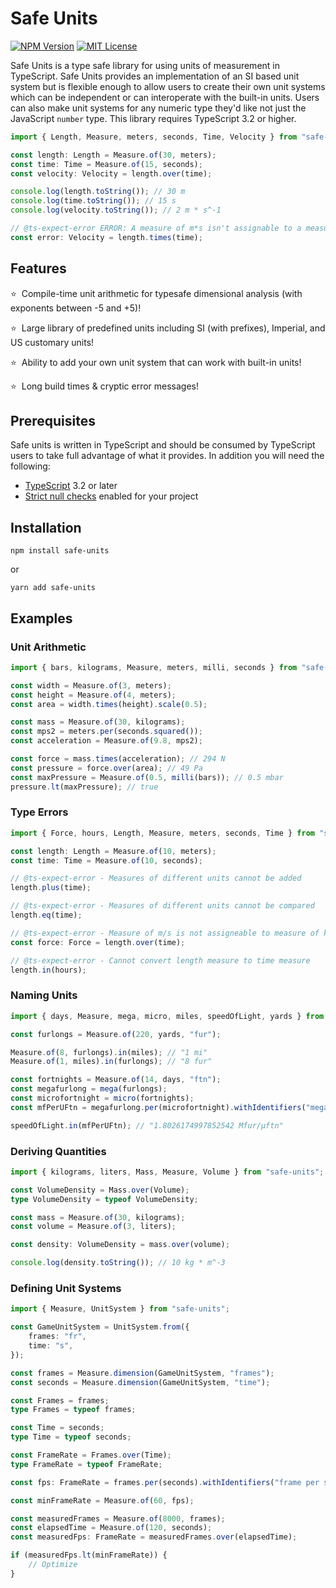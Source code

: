 # Safe Units

[![NPM Version](https://img.shields.io/npm/v/safe-units.svg)](https://www.npmjs.com/package/safe-units) [![MIT License](https://img.shields.io/npm/l/safe-units.svg)](https://github.com/jscheiny/safe-units/blob/master/LICENSE)

Safe Units is a type safe library for using units of measurement in TypeScript.  Safe Units provides an implementation of an SI based unit system but is flexible enough to allow users to create their own unit systems which can be independent or can interoperate with the built-in units. Users can also make unit systems for any numeric type they'd like not just the JavaScript `number` type. This library requires TypeScript 3.2 or higher.

```ts
import { Length, Measure, meters, seconds, Time, Velocity } from "safe-units";

const length: Length = Measure.of(30, meters);
const time: Time = Measure.of(15, seconds);
const velocity: Velocity = length.over(time);

console.log(length.toString()); // 30 m
console.log(time.toString()); // 15 s
console.log(velocity.toString()); // 2 m * s^-1

// @ts-expect-error ERROR: A measure of m*s isn't assignable to a measure of m/s.
const error: Velocity = length.times(time);
```

## Features

⭐&nbsp; Compile-time unit arithmetic for typesafe dimensional analysis (with exponents between -5 and +5)!

⭐&nbsp; Large library of predefined units including SI (with prefixes), Imperial, and US customary units!

⭐&nbsp; Ability to add your own unit system that can work with built-in units!

⭐&nbsp; Long build times & cryptic error messages!

## Prerequisites

Safe units is written in TypeScript and should be consumed by TypeScript users to take full advantage of what it provides. In addition you will need the following:

- [TypeScript](http://www.typescriptlang.org/) 3.2 or later
- [Strict null checks](https://www.typescriptlang.org/docs/handbook/compiler-options.html) enabled for your project

## Installation

```
npm install safe-units
```

or 

```
yarn add safe-units
```

## Examples

### Unit Arithmetic

```ts
import { bars, kilograms, Measure, meters, milli, seconds } from "safe-units";

const width = Measure.of(3, meters);
const height = Measure.of(4, meters);
const area = width.times(height).scale(0.5);

const mass = Measure.of(30, kilograms);
const mps2 = meters.per(seconds.squared());
const acceleration = Measure.of(9.8, mps2);

const force = mass.times(acceleration); // 294 N
const pressure = force.over(area); // 49 Pa
const maxPressure = Measure.of(0.5, milli(bars)); // 0.5 mbar
pressure.lt(maxPressure); // true

```

### Type Errors

```ts
import { Force, hours, Length, Measure, meters, seconds, Time } from "safe-units";

const length: Length = Measure.of(10, meters);
const time: Time = Measure.of(10, seconds);

// @ts-expect-error - Measures of different units cannot be added
length.plus(time);

// @ts-expect-error - Measures of different units cannot be compared
length.eq(time);

// @ts-expect-error - Measure of m/s is not assigneable to measure of kg*m/s^2
const force: Force = length.over(time);

// @ts-expect-error - Cannot convert length measure to time measure
length.in(hours);

```

### Naming Units

```ts
import { days, Measure, mega, micro, miles, speedOfLight, yards } from "safe-units";

const furlongs = Measure.of(220, yards, "fur");

Measure.of(8, furlongs).in(miles); // "1 mi"
Measure.of(1, miles).in(furlongs); // "8 fur"

const fortnights = Measure.of(14, days, "ftn");
const megafurlong = mega(furlongs);
const microfortnight = micro(fortnights);
const mfPerUFtn = megafurlong.per(microfortnight).withIdentifiers("megafurlong per microfortnight", "megafurlongs per microfortnight", "Mfur/µftn");

speedOfLight.in(mfPerUFtn); // "1.8026174997852542 Mfur/µftn"

```

### Deriving Quantities

```ts
import { kilograms, liters, Mass, Measure, Volume } from "safe-units";

const VolumeDensity = Mass.over(Volume);
type VolumeDensity = typeof VolumeDensity;

const mass = Measure.of(30, kilograms);
const volume = Measure.of(3, liters);

const density: VolumeDensity = mass.over(volume);

console.log(density.toString()); // 10 kg * m^-3

```

### Defining Unit Systems

```ts
import { Measure, UnitSystem } from "safe-units";

const GameUnitSystem = UnitSystem.from({
    frames: "fr",
    time: "s",
});

const frames = Measure.dimension(GameUnitSystem, "frames");
const seconds = Measure.dimension(GameUnitSystem, "time");

const Frames = frames;
type Frames = typeof frames;

const Time = seconds;
type Time = typeof seconds;

const FrameRate = Frames.over(Time);
type FrameRate = typeof FrameRate;

const fps: FrameRate = frames.per(seconds).withIdentifiers("frame per second", "frames per second", "fps");

const minFrameRate = Measure.of(60, fps);

const measuredFrames = Measure.of(8000, frames);
const elapsedTime = Measure.of(120, seconds);
const measuredFps: FrameRate = measuredFrames.over(elapsedTime);

if (measuredFps.lt(minFrameRate)) {
    // Optimize
}

```
